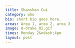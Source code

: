 ```yaml
---
title: Shanshan Cui
category: who
bio: short bio goes here.
areas: Area 1, area 2, area 3
image: 8-drake_02.gif
times: Monday 2&ndash;4pm
layout: post
---
```

